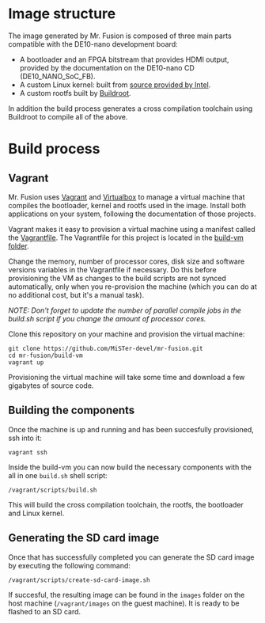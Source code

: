 # Image structure

The image generated by Mr. Fusion is composed of three main parts
compatible with the DE10-nano development board:

- A bootloader and an FPGA bitstream that provides HDMI output, provided by
  the documentation on the DE10-nano CD (DE10_NANO_SoC_FB).
- A custom Linux kernel: built from [source provided by Intel](https://github.com/altera-opensource/linux-socfpga).
- A custom rootfs built by [Buildroot](https://buildroot.org/).

In addition the build process generates a cross compilation toolchain using
Buildroot to compile all of the above.

# Build process

## Vagrant

Mr. Fusion uses [Vagrant](https://www.vagrantup.com/) and
[Virtualbox](https://www.virtualbox.org/) to manage a virtual machine that
compiles the bootloader, kernel and rootfs used in the image.
Install both applications on your system, following the documentation of those
projects.

Vagrant makes it easy to provision a virtual machine using a manifest called
the [Vagrantfile](https://www.vagrantup.com/docs/vagrantfile). The Vagrantfile
for this project is located in the [build-vm folder](https://github.com/MiSTer-devel/mr-fusion/tree/master/build-vm).

Change the memory, number of processor cores, disk size and software versions
variables in the Vagrantfile if necessary. Do this before provisioning the
VM as changes to the build scripts are not synced automatically, only when you
re-provision the machine (which you can do at no additional cost, but it's a
manual task).

_NOTE: Don't forget to update the number of parallel compile jobs in the
build.sh script if you change the amount of processor cores._

Clone this repository on your machine and provision the virtual machine:

```
git clone https://github.com/MiSTer-devel/mr-fusion.git
cd mr-fusion/build-vm
vagrant up
```

Provisioning the virtual machine will take some time and download a few
gigabytes of source code.

## Building the components

Once the machine is up and running and has been succesfully provisioned, ssh
into it:

```
vagrant ssh
```

Inside the build-vm you can now build the necessary components with the all
in one `build.sh` shell script:

```
/vagrant/scripts/build.sh
```

This will build the cross compilation toolchain, the rootfs, the bootloader
and Linux kernel.

## Generating the SD card image

Once that has successfully completed you can generate the SD card image by
executing the following command:

```
/vagrant/scripts/create-sd-card-image.sh
```

If succesful, the resulting image can be found in the `images` folder
on the host machine (`/vagrant/images` on the guest machine). It is ready to be
flashed to an SD card.
